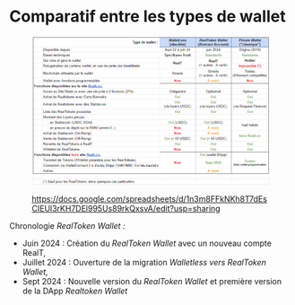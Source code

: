 # Comparatif entre les types de wallet

<figure><img src="../../.gitbook/assets/image (4).png" alt=""><figcaption><p><a href="https://docs.google.com/spreadsheets/d/1n3m8FFkNKh8T7dEsCIEUl3rKH7DEl995Us89rkQxsvA/edit?usp=sharing">https://docs.google.com/spreadsheets/d/1n3m8FFkNKh8T7dEsCIEUl3rKH7DEl995Us89rkQxsvA/edit?usp=sharing</a></p></figcaption></figure>

Chronologie _RealToken Wallet :_&#x20;

* Juin 2024 : Création du _RealToken Wallet_ avec un nouveau compte RealT,
* Juillet 2024 : Ouverture de la migration _Walletless vers RealToken Wallet,_
* Sept 2024 : Nouvelle version du _RealToken Wallet_ et première version de la DApp _Realtoken Wallet_
